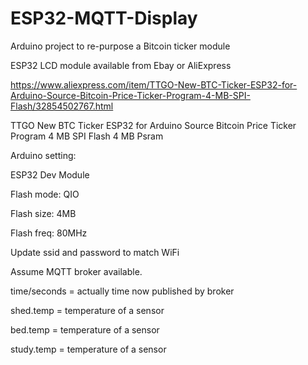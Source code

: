 # ESP32-MQTT-Display
Arduino project to re-purpose a Bitcoin ticker module

ESP32 LCD module available from Ebay or AliExpress

https://www.aliexpress.com/item/TTGO-New-BTC-Ticker-ESP32-for-Arduino-Source-Bitcoin-Price-Ticker-Program-4-MB-SPI-Flash/32854502767.html

TTGO New BTC Ticker ESP32 for Arduino Source Bitcoin Price Ticker Program 4 MB SPI Flash 4 MB Psram

Arduino setting:

  ESP32 Dev Module

  Flash mode: QIO
  
  Flash size: 4MB
  
  Flash freq: 80MHz
  
Update ssid and password to match WiFi

Assume MQTT broker available.

time/seconds = actually time now published by broker

shed.temp = temperature of a sensor

bed.temp = temperature of a sensor

study.temp = temperature of a sensor
  
  
  
  
